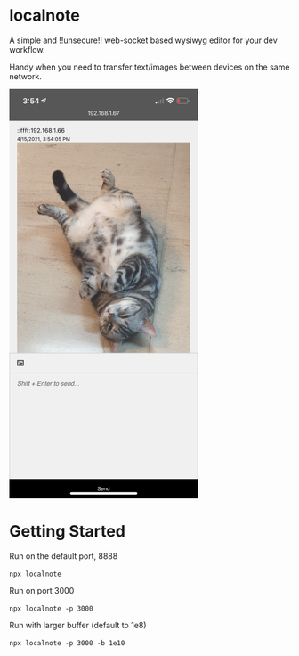 # localnote
A simple and !!unsecure!! web-socket based wysiwyg editor for your dev workflow.

Handy when you need to transfer text/images between devices on the same network.

![Screenshot](https://raw.githubusercontent.com/minnam/localnote/master/screenshot.png)

# Getting Started
Run on the default port, 8888

`npx localnote`

Run on port 3000

`npx localnote -p 3000`

Run with larger buffer (default to 1e8)

`npx localnote -p 3000 -b 1e10`

